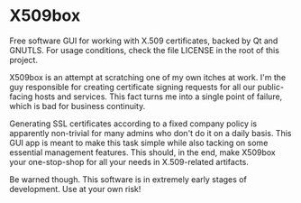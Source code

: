 X509box
=======

Free software GUI for working with X.509 certificates, backed by Qt and GNUTLS. 
For usage conditions, check the file LICENSE in the root of this project.

X509box is an attempt at scratching one of my own itches at work. I'm the guy
responsible for creating certificate signing requests for all our public-facing
hosts and services. This fact turns me into a single point of failure, which is
bad for business continuity.

Generating SSL certificates according to a fixed company policy is apparently
non-trivial for many admins who don't do it on a daily basis. This GUI app is
meant to make this task simple while also tacking on some essential management
features. This should, in the end, make X509box your one-stop-shop for all your
needs in X.509-related artifacts.

Be warned though. This software is in extremely early stages of development.
Use at your own risk!

